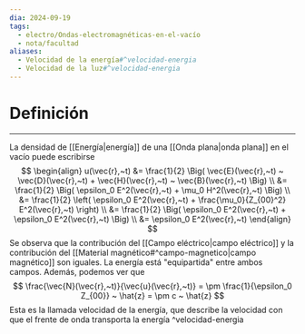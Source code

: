 ```yaml
---
dia: 2024-09-19
tags:
  - electro/Ondas-electromagnéticas-en-el-vacío
  - nota/facultad
aliases:
  - Velocidad de la energía#^velocidad-energia
  - Velocidad de la luz#^velocidad-energia
---
```

# Definición
---
La densidad de [[Energía|energía]] de una [[Onda plana|onda plana]] en el vacío puede escribirse $$ \begin{align} 
    u(\vec{r},~t) &= \frac{1}{2} \Big( \vec{E}(\vec{r},~t) ~ \vec{D}(\vec{r},~t) + \vec{H}(\vec{r},~t) ~ \vec{B}(\vec{r},~t) \Big) \\
     &= \frac{1}{2} \Big( \epsilon_0 E^2(\vec{r},~t) + \mu_0 H^2(\vec{r},~t) \Big) \\
     &= \frac{1}{2} \left( \epsilon_0 E^2(\vec{r},~t) + \frac{\mu_0}{Z_{00}^2} E^2(\vec{r},~t) \right) \\
     &= \frac{1}{2} \Big( \epsilon_0 E^2(\vec{r},~t) + \epsilon_0 E^2(\vec{r},~t) \Big) \\
     &= \epsilon_0 E^2(\vec{r},~t)
\end{align} $$
Se observa que la contribución del [[Campo eléctrico|campo eléctrico]] y la contribución del [[Material magnético#^campo-magnetico|campo magnético]] son iguales. La energía está "equipartida" entre ambos campos. Además, podemos ver que $$ \frac{\vec{N}(\vec{r},~t)}{\vec{u}(\vec{r},~t)} = \pm \frac{1}{\epsilon_0 Z_{00}} ~ \hat{z} = \pm c ~ \hat{z} $$
Esta es la llamada velocidad de la energía, que describe la velocidad con que el frente de onda transporta la energía ^velocidad-energia